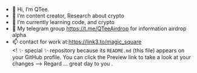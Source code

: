 - 👋 Hi, I’m QTee.
- 👀 I’m content creator, Research about crypto
- 🌱 I’m currently learning code, and crypto 
- 💞️ My telegram group https://t.me/QTeeAirdrop for information airdrop alpha
- 📫 contact for work at:https://link3.to/magic_square  
<!
 ✨ special ✨ repository because its `README.md` (this file) appears on your GitHub profile.
You can click the Preview link to take a look at your changes 
--> Regard ...
great day to you .

